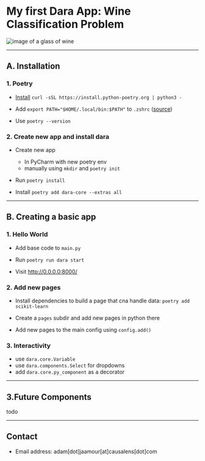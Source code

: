 # My first Dara App: Wine Classification Problem

![image of a glass of wine](https://archive.ics.uci.edu/static/public/109/Thumbnails/Large.jpg?37)

---

## A. Installation

### 1. Poetry

* [Install](https://python-poetry.org/docs/#installing-with-the-official-installer) `curl -sSL https://install.python-poetry.org | python3 -`

* Add `export PATH="$HOME/.local/bin:$PATH"` to `.zshrc` ([source](https://stackoverflow.com/a/60768677/5609328))

* Use `poetry --version`

### 2. Create new app and install dara

* Create new app
  * In PyCharm with new poetry env
  * manually using `mkdir` and `poetry init`

* Run `poetry install`

* Install `poetry add dara-core --extras all`

---

## B. Creating a basic app

### 1. Hello World

* Add base code to `main.py`

* Run `poetry run dara start`

* Visit http://0.0.0.0:8000/

### 2. Add new pages

* Install dependencies to build a page that cna handle data: `poetry add scikit-learn`

* Create a `pages` subdir and add new pages in python there

* Add new pages to the main config using `config.add()`

### 3. Interactivity

* use `dara.core.Variable`
* use `dara.components.Select` for dropdowns
* add `dara.core.py_component` as a decorator

---

## 3.Future Components

todo

---

## Contact

* Email address: adam[dot]jaamour[at]causalens[dot]com

